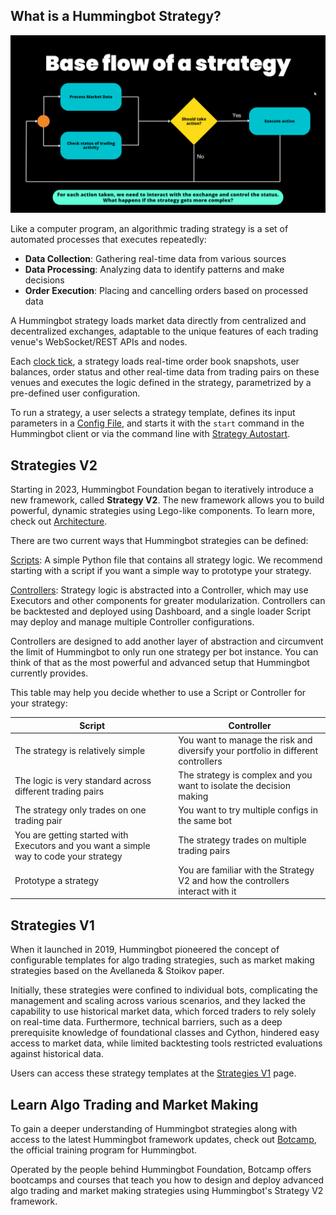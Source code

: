 ## What is a Hummingbot Strategy?

![](../v2-strategies/diagrams/8.png)

Like a computer program, an algorithmic trading strategy is a set of automated processes that executes repeatedly:

- **Data Collection**: Gathering real-time data from various sources
- **Data Processing**: Analyzing data to identify patterns and make decisions
- **Order Execution**: Placing and cancelling orders based on processed data

A Hummingbot strategy loads market data directly from centralized and decentralized exchanges, adaptable to the unique features of each trading venue's WebSocket/REST APIs and nodes.

Each [clock tick](../global-configs/clock-tick.md), a strategy loads real-time order book snapshots, user balances, order status and other real-time data from trading pairs on these venues and executes the logic defined in the strategy, parametrized by a pre-defined user configuration.

To run a strategy, a user selects a strategy template, defines its input parameters in a [Config File](../client/config-files.md), and starts it with the `start` command in the Hummingbot client or via the command line with [Strategy Autostart](/global-configs/strategy-autostart/).

## Strategies V2

Starting in 2023, Hummingbot Foundation began to iteratively introduce a new framework, called **Strategy V2**. The new framework allows you to build powerful, dynamic strategies using Lego-like components. To learn more, check out [Architecture](../v2-strategies/index.md).

There are two current ways that Hummingbot strategies can be defined:

[Scripts](/scripts): A simple Python file that contains all strategy logic. We recommend starting with a script if you want a simple way to prototype your strategy.

[Controllers](/v2-strategies/controllers/): Strategy logic is abstracted into a Controller, which may use Executors and other components for greater modularization. Controllers can be backtested and deployed using Dashboard, and a single loader Script may deploy and manage multiple Controller configurations.

Controllers are designed to add another layer of abstraction and circumvent the limit of Hummingbot to only run one strategy per bot instance. You can think of that as the most powerful and advanced setup that Hummingbot currently provides.

This table may help you decide whether to use a Script or Controller for your strategy:

| Script                                                                | Controller                                                                 |
|--------------------------------------------------------------------------------------|---------------------------------------------------------------------------------------------|
| The strategy is relatively simple                                                    | You want to manage the risk and diversify your portfolio in different controllers           |
| The logic is very standard across different trading pairs                             | The strategy is complex and you want to isolate the decision making                         |
| The strategy only trades on one trading pair                                          | You want to try multiple configs in the same bot                                            |
| You are getting started with Executors and you want a simple way to code your strategy | The strategy trades on multiple trading pairs                                               |
| Prototype a strategy                                                                  | You are familiar with the Strategy V2 and how the controllers interact with it              |

## Strategies V1

When it launched in 2019, Hummingbot pioneered the concept of configurable templates for algo trading strategies, such as market making strategies based on the Avellaneda & Stoikov paper.

Initially, these strategies were confined to individual bots, complicating the management and scaling across various scenarios, and they lacked the capability to use historical market data, which forced traders to rely solely on real-time data. Furthermore, technical barriers, such as a deep prerequisite knowledge of foundational classes and Cython, hindered easy access to market data, while limited backtesting tools restricted evaluations against historical data.

Users can access these strategy templates at the [Strategies V1](../v1-strategies/index.md) page.


## Learn Algo Trading and Market Making

To gain a deeper understanding of Hummingbot strategies along with access to the latest Hummingbot framework updates, check out [Botcamp](/botcamp/faq/), the official training program for Hummingbot.

Operated by the people behind Hummingbot Foundation, Botcamp offers bootcamps and courses that teach you how to design and deploy advanced algo trading and market making strategies using Hummingbot's Strategy V2 framework.